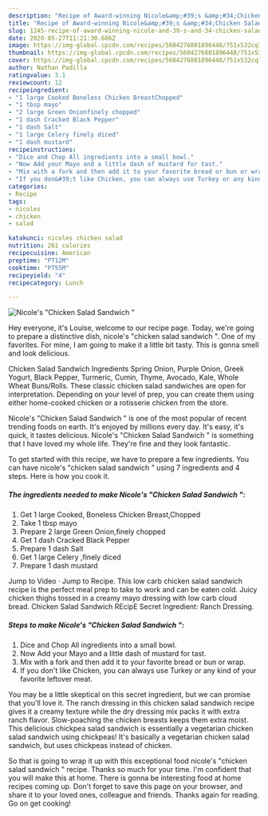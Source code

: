 ```yaml
---
description: "Recipe of Award-winning Nicole&amp;#39;s &amp;#34;Chicken Salad Sandwich &amp;#34;"
title: "Recipe of Award-winning Nicole&amp;#39;s &amp;#34;Chicken Salad Sandwich &amp;#34;"
slug: 1245-recipe-of-award-winning-nicole-and-39-s-and-34-chicken-salad-sandwich-and-34
date: 2020-05-27T11:21:30.686Z
image: https://img-global.cpcdn.com/recipes/5604276801896448/751x532cq70/nicoles-chicken-salad-sandwich-recipe-main-photo.jpg
thumbnail: https://img-global.cpcdn.com/recipes/5604276801896448/751x532cq70/nicoles-chicken-salad-sandwich-recipe-main-photo.jpg
cover: https://img-global.cpcdn.com/recipes/5604276801896448/751x532cq70/nicoles-chicken-salad-sandwich-recipe-main-photo.jpg
author: Nathan Padilla
ratingvalue: 3.1
reviewcount: 12
recipeingredient:
- "1 large Cooked Boneless Chicken BreastChopped"
- "1 tbsp mayo"
- "2 large Green Onionfinely chopped"
- "1 dash Cracked Black Pepper"
- "1 dash Salt"
- "1 large Celery finely diced"
- "1 dash mustard"
recipeinstructions:
- "Dice and Chop All ingredients into a small bowl."
- "Now Add your Mayo and a little dash of mustard for tast."
- "Mix with a fork and then add it to your favorite bread or bun or wrap."
- "If you don&#39;t like Chicken, you can always use Turkey or any kind of your favorite leftover meat."
categories:
- Recipe
tags:
- nicoles
- chicken
- salad

katakunci: nicoles chicken salad 
nutrition: 261 calories
recipecuisine: American
preptime: "PT12M"
cooktime: "PT55M"
recipeyield: "4"
recipecategory: Lunch

---
```



![Nicole&#39;s &#34;Chicken Salad Sandwich &#34;](https://img-global.cpcdn.com/recipes/5604276801896448/751x532cq70/nicoles-chicken-salad-sandwich-recipe-main-photo.jpg)

Hey everyone, it's Louise, welcome to our recipe page. Today, we're going to prepare a distinctive dish, nicole&#39;s &#34;chicken salad sandwich &#34;. One of my favorites. For mine, I am going to make it a little bit tasty. This is gonna smell and look delicious.

Chicken Salad Sandwich Ingredients Spring Onion, Purple Onion, Greek Yogurt, Black Pepper, Turmeric, Cumin, Thyme, Avocado, Kale, Whole Wheat Buns/Rolls. These classic chicken salad sandwiches are open for interpretation. Depending on your level of prep, you can create them using either home-cooked chicken or a rotisserie chicken from the store.

Nicole&#39;s &#34;Chicken Salad Sandwich &#34; is one of the most popular of recent trending foods on earth. It's enjoyed by millions every day. It's easy, it's quick, it tastes delicious. Nicole&#39;s &#34;Chicken Salad Sandwich &#34; is something that I have loved my whole life. They're fine and they look fantastic.


To get started with this recipe, we have to prepare a few ingredients. You can have nicole&#39;s &#34;chicken salad sandwich &#34; using 7 ingredients and 4 steps. Here is how you cook it.

<!--inarticleads1-->

##### The ingredients needed to make Nicole&#39;s &#34;Chicken Salad Sandwich &#34;:

1. Get 1 large Cooked, Boneless Chicken Breast,Chopped
1. Take 1 tbsp mayo
1. Prepare 2 large Green Onion,finely chopped
1. Get 1 dash Cracked Black Pepper
1. Prepare 1 dash Salt
1. Get 1 large Celery ,finely diced
1. Prepare 1 dash mustard


Jump to Video · Jump to Recipe. This low carb chicken salad sandwich recipe is the perfect meal prep to take to work and can be eaten cold. Juicy chicken thighs tossed in a creamy mayo dressing with low carb cloud bread. Chicken Salad Sandwich REcipE Secret Ingredient: Ranch Dressing. 

<!--inarticleads2-->

##### Steps to make Nicole&#39;s &#34;Chicken Salad Sandwich &#34;:

1. Dice and Chop All ingredients into a small bowl.
1. Now Add your Mayo and a little dash of mustard for tast.
1. Mix with a fork and then add it to your favorite bread or bun or wrap.
1. If you don&#39;t like Chicken, you can always use Turkey or any kind of your favorite leftover meat.


You may be a little skeptical on this secret ingredient, but we can promise that you&#39;ll love it. The ranch dressing in this chicken salad sandwich recipe gives it a creamy texture while the dry dressing mix packs it with extra ranch flavor. Slow-poaching the chicken breasts keeps them extra moist. This delicious chickpea salad sandwich is essentially a vegetarian chicken salad sandwich using chickpeas! It&#39;s basically a vegetarian chicken salad sandwich, but uses chickpeas instead of chicken. 

So that is going to wrap it up with this exceptional food nicole&#39;s &#34;chicken salad sandwich &#34; recipe. Thanks so much for your time. I'm confident that you will make this at home. There is gonna be interesting food at home recipes coming up. Don't forget to save this page on your browser, and share it to your loved ones, colleague and friends. Thanks again for reading. Go on get cooking!
